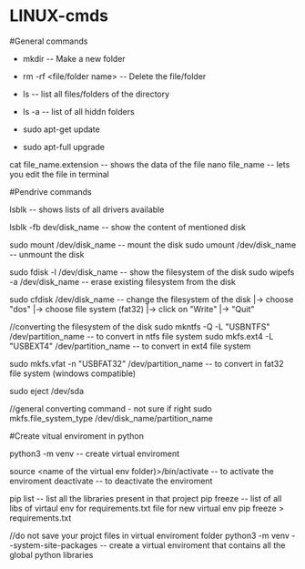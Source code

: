 # LINUX-cmds

#General commands
- mkdir <directory name>		--	Make a new folder
- rm -rf <file/folder name>	--	Delete the file/folder

- ls      -- 	list all files/folders of the directory
- ls -a   --  list of all hiddn folders

- sudo apt-get update
- sudo apt-full upgrade

cat file_name.extension  -- shows the data of the file
nano file_name           -- lets you edit the file in terminal



#Pendrive commands

lsblk                           -- shows lists of all drivers available
  
lsblk -fb dev/disk_name         -- show the content of mentioned disk

sudo mount /dev/disk_name       -- mount the disk
sudo umount /dev/disk_name      -- unmount the disk

sudo fdisk -l /dev/disk_name    -- show the filesystem of the disk
sudo wipefs -a /dev/disk_name   -- erase existing filesystem from the disk

sudo cfdisk /dev/disk_name      -- change the filesystem of the disk
                                    |-> choose "dos"
                                    |-> choose file system (fat32)
                                    |-> click on "Write"
                                    |-> "Quit"

//converting the filesystem of the disk
sudo mkntfs -Q -L "USBNTFS" /dev/partition_name -- to convert in ntfs file system
sudo mkfs.ext4 -L "USBEXT4" /dev/partition_name -- to convert in ext4 file system

sudo mkfs.vfat -n "USBFAT32" /dev/partition_name -- to convert in fat32 file system (windows compatible)

sudo eject /dev/sda

//general converting command - not sure if right
sudo mkfs.file_system_type /dev/disk_name/partition_name



#Create vitual enviroment in python

python3 -m venv <name of the virtual env folder>	--	create virtual enviroment

source <name of the virtual env folder)>/bin/activate		--	to activate the enviroment
deactivate 		--	to deactivate the enviroment

pip list		--	list all the libraries present in that project
pip freeze		--	list of all libs of virtaul env for requirements.txt file for new virtual env
pip freeze > requirements.txt	

//do not save your projct files in virtual enviroment folder
python3 -m venv <name of the virtual env folder> --system-site-packages		--	create a virtual enviroment that contains all the global python libraries


